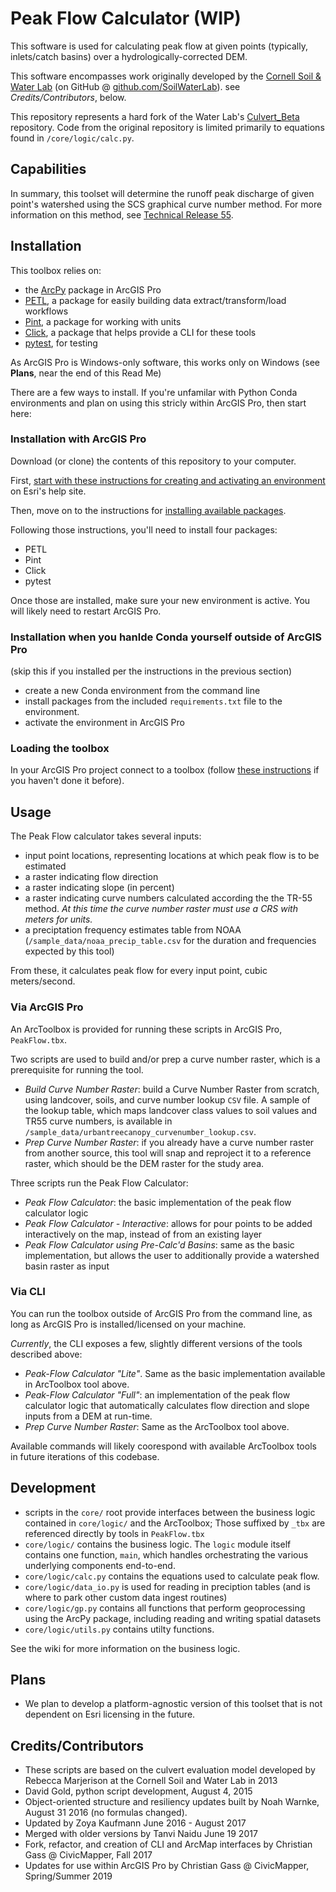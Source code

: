 # Peak Flow Calculator (WIP)

This software is used for calculating peak flow at given points (typically, inlets/catch basins) over a hydrologically-corrected DEM.

This software encompasses work originally developed by the [Cornell Soil & Water Lab](http://soilandwater.bee.cornell.edu/) (on GitHub @ [github.com/SoilWaterLab](https://github.com/SoilWaterLab)). see *Credits/Contributors*, below.

This repository represents a hard fork of the Water Lab's [Culvert_Beta](https://github.com/SoilWaterLab/CulvertEvaluation) repository. Code from the original repository is limited primarily to equations found in `/core/logic/calc.py`.

## Capabilities

In summary, this toolset will determine the runoff peak discharge of given point's watershed using the SCS graphical curve number method. For more information on this method, see [Technical Release 55](https://www.nrcs.usda.gov/Internet/FSE_DOCUMENTS/stelprdb1044171.pdf).

## Installation

This toolbox relies on:

* the [ArcPy](https://pro.arcgis.com/en/pro-app/arcpy/get-started/what-is-arcpy-.htm) package in ArcGIS Pro
* [PETL](https://petl.readthedocs.io/en/stable/), a package for easily building data extract/transform/load workflows
* [Pint](https://pint.readthedocs.io), a package for working with units
* [Click](https://click.palletsprojects.com/en/7.x/), a package that helps provide a CLI for these tools
* [pytest](https://docs.pytest.org/en/latest/), for testing

As ArcGIS Pro is Windows-only software, this works only on Windows (see **Plans**, near the end of this Read Me)

There are a few ways to install. If you're unfamilar with Python Conda environments and plan on using this stricly within ArcGIS Pro, then start here:

### Installation with ArcGIS Pro

Download (or clone) the contents of this repository to your computer.

First, [start with these instructions for creating and activating an environment](https://pro.arcgis.com/en/pro-app/arcpy/get-started/what-is-conda.htm#ESRI_SECTION2_61E4CFA5BAC144659038854CADEFC625) on Esri's help site.

Then, move on to the instructions for [installing available packages](https://pro.arcgis.com/en/pro-app/arcpy/get-started/what-is-conda.htm#ESRI_SECTION2_85BC919097434B3B9AE1A746D793AA29).

Following those instructions, you'll need to install four packages:

* PETL
* Pint
* Click
* pytest

Once those are installed, make sure your new environment is active. You will likely need to restart ArcGIS Pro.

### Installation when you hanlde Conda yourself outside of ArcGIS Pro

(skip this if you installed per the instructions in the previous section)

* create a new Conda environment from the command line
* install packages from the included `requirements.txt` file to the environment.
* activate the environment in ArcGIS Pro

### Loading the toolbox

In your ArcGIS Pro project connect to a toolbox (follow [these instructions](https://pro.arcgis.com/en/pro-app/help/projects/connect-to-a-toolbox.htm) if you haven't done it before).

## Usage

The Peak Flow calculator takes several inputs:

* input point locations, representing locations at which peak flow is to be estimated
* a raster indicating flow direction
* a raster indicating slope (in percent)
* a raster indicating curve numbers calculated according the the TR-55 method. *At this time the curve number raster must use a CRS with meters for units.*
* a preciptation frequency estimates table from NOAA (`/sample_data/noaa_precip_table.csv` for the duration and frequencies expected by this tool)

From these, it calculates peak flow for every input point, cubic meters/second.

### Via ArcGIS Pro

An ArcToolbox is provided for running these scripts in ArcGIS Pro, `PeakFlow.tbx`.

Two scripts are used to build and/or prep a curve number raster, which is a prerequisite for running the tool.

* *Build Curve Number Raster*: build a Curve Number Raster from scratch, using landcover, soils, and curve number lookup `CSV` file. A sample of the lookup table, which maps landcover class values to soil values and TR55 curve numbers, is available in `/sample_data/urbantreecanopy_curvenumber_lookup.csv`.
* *Prep Curve Number Raster*: if you already have a curve number raster from another source, this tool will snap and reproject it to a reference raster, which should be the DEM raster for the study area.

Three scripts run the Peak Flow Calculator:

* *Peak Flow Calculator*: the basic implementation of the peak flow calculator logic
* *Peak Flow Calculator - Interactive*: allows for pour points to be added interactively on the map, instead of from an existing layer
* *Peak Flow Calculator using Pre-Calc'd Basins*: same as the basic implementation, but allows the user to additionally provide a watershed basin raster as input

### Via CLI

You can run the toolbox outside of ArcGIS Pro from the command line, as long as ArcGIS Pro is installed/licensed on your machine.

*Currently*, the CLI exposes a few, slightly different versions of the tools described above:

* *Peak-Flow Calculator "Lite"*. Same as the basic implementation available in ArcToolbox tool above.
* *Peak-Flow Calculator "Full"*: an implementation of the peak flow calculator logic that automatically calculates flow direction and slope inputs from a DEM at run-time.
* *Prep Curve Number Raster*: Same as the ArcToolbox tool above.

Available commands will likely coorespond with available ArcToolbox tools in future iterations of this codebase.

## Development

* scripts in the `core/` root provide interfaces between the business logic contained in `core/logic/` and the ArcToolbox; Those suffixed by `_tbx` are referenced directly by tools in `PeakFlow.tbx`
* `core/logic/` contains the business logic. The `logic` module itself contains one function, `main`, which handles orchestrating the various underlying components end-to-end.
* `core/logic/calc.py` contains the equations used to calculate peak flow.
* `core/logic/data_io.py` is used for reading in preciption tables (and is where to park other custom data ingest routines)
* `core/logic/gp.py` contains all functions that perform geoprocessing using the ArcPy package, including reading and writing spatial datasets
* `core/logic/utils.py` contains utilty functions.

See the wiki for more information on the business logic.

## Plans

* We plan to develop a platform-agnostic version of this toolset that is not dependent on Esri licensing in the future.

## Credits/Contributors

* These scripts are based on the culvert evaluation model developed by Rebecca Marjerison at the Cornell Soil and Water Lab in 2013
* David Gold, python script development, August 4, 2015
* Object-oriented structure and resiliency updates built by Noah Warnke, August 31 2016 (no formulas changed).
* Updated by Zoya Kaufmann June 2016 - August 2017
* Merged with older versions by Tanvi Naidu June 19 2017
* Fork, refactor, and creation of CLI and ArcMap interfaces by Christian Gass @ CivicMapper, Fall 2017
* Updates for use within ArcGIS Pro by Christian Gass @ CivicMapper, Spring/Summer 2019
